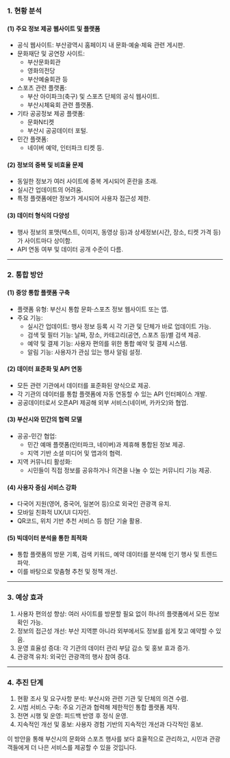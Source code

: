 ### 1. 현황 분석

#### (1) 주요 정보 제공 웹사이트 및 플랫폼

- 공식 웹사이트: 부산광역시 홈페이지 내 문화·예술·체육 관련 게시판.
- 문화재단 및 공연장 사이트:
    - 부산문화회관
    - 영화의전당
    - 부산예술회관 등
- 스포츠 관련 플랫폼:
    - 부산 아이파크(축구) 및 스포츠 단체의 공식 웹사이트.
    - 부산시체육회 관련 플랫폼.
- 기타 공공정보 제공 플랫폼:
    - 문화N티켓
    - 부산시 공공데이터 포털.
- 민간 플랫폼:
    - 네이버 예약, 인터파크 티켓 등.

#### (2) 정보의 중복 및 비효율 문제

- 동일한 정보가 여러 사이트에 중복 게시되어 혼란을 초래.
- 실시간 업데이트의 어려움.
- 특정 플랫폼에만 정보가 게시되어 사용자 접근성 제한.

#### (3) 데이터 형식의 다양성

- 행사 정보의 포맷(텍스트, 이미지, 동영상 등)과 상세정보(시간, 장소, 티켓 가격 등)가 사이트마다 상이함.
- API 연동 여부 및 데이터 공개 수준이 다름.

---

### 2. 통합 방안

#### (1) 중앙 통합 플랫폼 구축

- 플랫폼 유형: 부산시 통합 문화·스포츠 정보 웹사이트 또는 앱.
- 주요 기능:
    - 실시간 업데이트: 행사 정보 등록 시 각 기관 및 단체가 바로 업데이트 가능.
    - 검색 및 필터 기능: 날짜, 장소, 카테고리(공연, 스포츠 등)별 검색 제공.
    - 예약 및 결제 기능: 사용자 편의를 위한 통합 예약 및 결제 시스템.
    - 알림 기능: 사용자가 관심 있는 행사 알림 설정.

#### (2) 데이터 표준화 및 API 연동

- 모든 관련 기관에서 데이터를 표준화된 양식으로 제공.
- 각 기관의 데이터를 통합 플랫폼에 자동 연동할 수 있는 API 인터페이스 개발.
- 공공데이터로서 오픈API 제공해 외부 서비스(네이버, 카카오)와 협업.

#### (3) 부산시와 민간의 협력 모델

- 공공-민간 협업:
    - 민간 예매 플랫폼(인터파크, 네이버)과 제휴해 통합된 정보 제공.
    - 지역 기반 소셜 미디어 및 앱과의 협력.
- 지역 커뮤니티 활성화:
    - 시민들이 직접 정보를 공유하거나 의견을 나눌 수 있는 커뮤니티 기능 제공.

#### (4) 사용자 중심 서비스 강화

- 다국어 지원(영어, 중국어, 일본어 등)으로 외국인 관광객 유치.
- 모바일 친화적 UX/UI 디자인.
- QR코드, 위치 기반 추천 서비스 등 첨단 기술 활용.

#### (5) 빅데이터 분석을 통한 최적화

- 통합 플랫폼의 방문 기록, 검색 키워드, 예약 데이터를 분석해 인기 행사 및 트렌드 파악.
- 이를 바탕으로 맞춤형 추천 및 정책 개선.

---

### 3. 예상 효과

1. 사용자 편의성 향상: 여러 사이트를 방문할 필요 없이 하나의 플랫폼에서 모든 정보 확인 가능.
2. 정보의 접근성 개선: 부산 지역뿐 아니라 외부에서도 정보를 쉽게 찾고 예약할 수 있음.
3. 운영 효율성 증대: 각 기관의 데이터 관리 부담 감소 및 홍보 효과 증가.
4. 관광객 유치: 외국인 관광객의 행사 참여 증대.

---

### 4. 추진 단계

1. 현황 조사 및 요구사항 분석: 부산시와 관련 기관 및 단체의 의견 수렴.
2. 시범 서비스 구축: 주요 기관과 협력해 제한적인 통합 플랫폼 제작.
3. 전면 시행 및 운영: 피드백 반영 후 정식 운영.
4. 지속적인 개선 및 홍보: 사용자 경험 기반의 지속적인 개선과 다각적인 홍보.

이 방안을 통해 부산시의 문화와 스포츠 행사를 보다 효율적으로 관리하고, 시민과 관광객들에게 더 나은 서비스를 제공할 수 있을 것입니다.